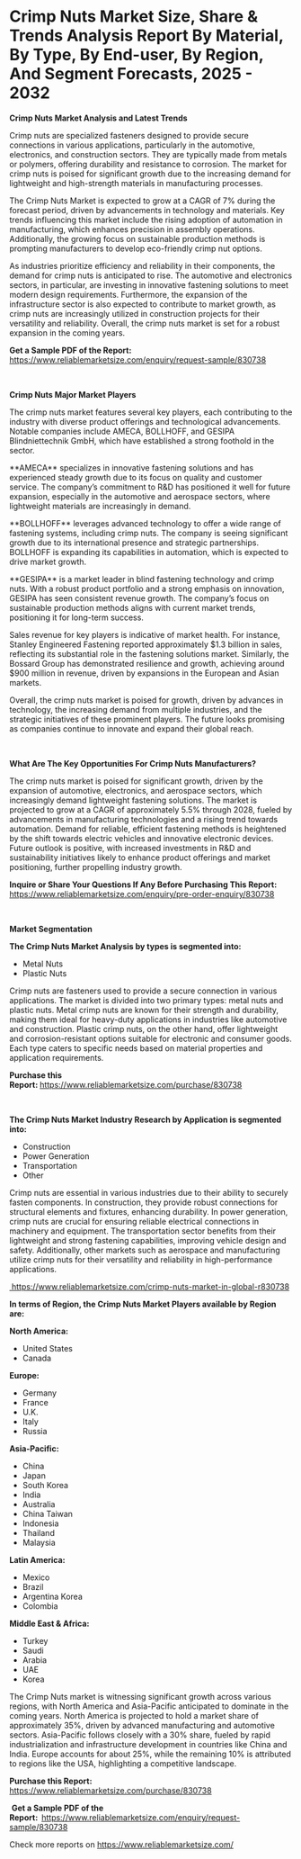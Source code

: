 <p><h1>Crimp Nuts Market Size, Share & Trends Analysis Report By Material, By Type, By End-user, By Region, And Segment Forecasts, 2025 - 2032</h1></p><p><strong>Crimp Nuts Market Analysis and Latest Trends</strong></p>
<p><p>Crimp nuts are specialized fasteners designed to provide secure connections in various applications, particularly in the automotive, electronics, and construction sectors. They are typically made from metals or polymers, offering durability and resistance to corrosion. The market for crimp nuts is poised for significant growth due to the increasing demand for lightweight and high-strength materials in manufacturing processes.</p><p>The Crimp Nuts Market is expected to grow at a CAGR of 7% during the forecast period, driven by advancements in technology and materials. Key trends influencing this market include the rising adoption of automation in manufacturing, which enhances precision in assembly operations. Additionally, the growing focus on sustainable production methods is prompting manufacturers to develop eco-friendly crimp nut options.</p><p>As industries prioritize efficiency and reliability in their components, the demand for crimp nuts is anticipated to rise. The automotive and electronics sectors, in particular, are investing in innovative fastening solutions to meet modern design requirements. Furthermore, the expansion of the infrastructure sector is also expected to contribute to market growth, as crimp nuts are increasingly utilized in construction projects for their versatility and reliability. Overall, the crimp nuts market is set for a robust expansion in the coming years.</p></p>
<p><strong>Get a Sample PDF of the Report:&nbsp;</strong> <a href="https://www.reliablemarketsize.com/enquiry/request-sample/830738?utm_campaign=2488&utm_medium=2&utm_source=Github&utm_content=ia&utm_term=18022025&utm_id=crimp-nuts">https://www.reliablemarketsize.com/enquiry/request-sample/830738</a></p>
<p>&nbsp;</p>
<p><strong>Crimp Nuts Major Market Players</strong></p>
<p><p>The crimp nuts market features several key players, each contributing to the industry with diverse product offerings and technological advancements. Notable companies include AMECA, BOLLHOFF, and GESIPA Blindniettechnik GmbH, which have established a strong foothold in the sector.</p><p>**AMECA** specializes in innovative fastening solutions and has experienced steady growth due to its focus on quality and customer service. The company’s commitment to R&D has positioned it well for future expansion, especially in the automotive and aerospace sectors, where lightweight materials are increasingly in demand.</p><p>**BOLLHOFF** leverages advanced technology to offer a wide range of fastening systems, including crimp nuts. The company is seeing significant growth due to its international presence and strategic partnerships. BOLLHOFF is expanding its capabilities in automation, which is expected to drive market growth.</p><p>**GESIPA** is a market leader in blind fastening technology and crimp nuts. With a robust product portfolio and a strong emphasis on innovation, GESIPA has seen consistent revenue growth. The company’s focus on sustainable production methods aligns with current market trends, positioning it for long-term success.</p><p>Sales revenue for key players is indicative of market health. For instance, Stanley Engineered Fastening reported approximately $1.3 billion in sales, reflecting its substantial role in the fastening solutions market. Similarly, the Bossard Group has demonstrated resilience and growth, achieving around $900 million in revenue, driven by expansions in the European and Asian markets.</p><p>Overall, the crimp nuts market is poised for growth, driven by advances in technology, the increasing demand from multiple industries, and the strategic initiatives of these prominent players. The future looks promising as companies continue to innovate and expand their global reach.</p></p>
<p>&nbsp;</p>
<p><strong>What Are The Key Opportunities For Crimp Nuts Manufacturers?</strong></p>
<p><p>The crimp nuts market is poised for significant growth, driven by the expansion of automotive, electronics, and aerospace sectors, which increasingly demand lightweight fastening solutions. The market is projected to grow at a CAGR of approximately 5.5% through 2028, fueled by advancements in manufacturing technologies and a rising trend towards automation. Demand for reliable, efficient fastening methods is heightened by the shift towards electric vehicles and innovative electronic devices. Future outlook is positive, with increased investments in R&D and sustainability initiatives likely to enhance product offerings and market positioning, further propelling industry growth.</p></p>
<p><strong>Inquire or Share Your Questions If Any Before Purchasing This Report:</strong> <a href="https://www.reliablemarketsize.com/enquiry/pre-order-enquiry/830738?utm_campaign=2488&utm_medium=2&utm_source=Github&utm_content=ia&utm_term=18022025&utm_id=crimp-nuts">https://www.reliablemarketsize.com/enquiry/pre-order-enquiry/830738</a></p>
<p>&nbsp;</p>
<p><strong>Market Segmentation</strong></p>
<p><strong>The Crimp Nuts Market Analysis by types is segmented into:</strong></p>
<p><ul><li>Metal Nuts</li><li>Plastic Nuts</li></ul></p>
<p><p>Crimp nuts are fasteners used to provide a secure connection in various applications. The market is divided into two primary types: metal nuts and plastic nuts. Metal crimp nuts are known for their strength and durability, making them ideal for heavy-duty applications in industries like automotive and construction. Plastic crimp nuts, on the other hand, offer lightweight and corrosion-resistant options suitable for electronic and consumer goods. Each type caters to specific needs based on material properties and application requirements.</p></p>
<p><strong>Purchase this Report:&nbsp;</strong><a href="https://www.reliablemarketsize.com/purchase/830738?utm_campaign=2488&utm_medium=2&utm_source=Github&utm_content=ia&utm_term=18022025&utm_id=crimp-nuts">https://www.reliablemarketsize.com/purchase/830738</a></p>
<p>&nbsp;</p>
<p><strong>The Crimp Nuts Market Industry Research by Application is segmented into:</strong></p>
<p><ul><li>Construction</li><li>Power Generation</li><li>Transportation</li><li>Other</li></ul></p>
<p><p>Crimp nuts are essential in various industries due to their ability to securely fasten components. In construction, they provide robust connections for structural elements and fixtures, enhancing durability. In power generation, crimp nuts are crucial for ensuring reliable electrical connections in machinery and equipment. The transportation sector benefits from their lightweight and strong fastening capabilities, improving vehicle design and safety. Additionally, other markets such as aerospace and manufacturing utilize crimp nuts for their versatility and reliability in high-performance applications.</p></p>
<p><a href="https://www.reliablemarketsize.com/crimp-nuts-market-in-global-r830738?utm_campaign=2488&utm_medium=2&utm_source=Github&utm_content=ia&utm_term=18022025&utm_id=crimp-nuts">&nbsp;https://www.reliablemarketsize.com/crimp-nuts-market-in-global-r830738</a></p>
<p><strong>In terms of Region, the Crimp Nuts Market Players available by Region are:</strong></p>
<p>
    <p> <strong> North America: </strong>
        <ul>
            <li>United States</li>
            <li>Canada</li>
        </ul>
        </p> 
    <p> <strong> Europe: </strong>
        <ul>
            <li>Germany</li>
            <li>France</li>
            <li>U.K.</li>
            <li>Italy</li>
            <li>Russia</li>
        </ul>
        </p> 
    <p> <strong> Asia-Pacific: </strong>
        <ul>
            <li>China</li>
            <li>Japan</li>
            <li>South Korea</li>
            <li>India</li>
            <li>Australia</li>
            <li>China Taiwan</li>
            <li>Indonesia</li>
            <li>Thailand</li>
            <li>Malaysia</li>
        </ul>
        </p> 
    <p> <strong> Latin America: </strong>
        <ul>
            <li>Mexico</li>
            <li>Brazil</li>
            <li>Argentina Korea</li>
            <li>Colombia</li>
        </ul>
        </p> 
    <p> <strong> Middle East & Africa: </strong>
        <ul>
            <li>Turkey</li>
            <li>Saudi</li>
            <li>Arabia</li>
            <li>UAE</li>
            <li>Korea</li>
        </ul>
    </p>
    </p>
<p><p>The Crimp Nuts market is witnessing significant growth across various regions, with North America and Asia-Pacific anticipated to dominate in the coming years. North America is projected to hold a market share of approximately 35%, driven by advanced manufacturing and automotive sectors. Asia-Pacific follows closely with a 30% share, fueled by rapid industrialization and infrastructure development in countries like China and India. Europe accounts for about 25%, while the remaining 10% is attributed to regions like the USA, highlighting a competitive landscape.</p></p>
<p><strong>Purchase this Report: </strong><a href="https://www.reliablemarketsize.com/purchase/830738?utm_campaign=2488&utm_medium=2&utm_source=Github&utm_content=ia&utm_term=18022025&utm_id=crimp-nuts">https://www.reliablemarketsize.com/purchase/830738</a></p>
<p>&nbsp;<strong>Get a Sample PDF of the Report:&nbsp;&nbsp;</strong><a href="https://www.reliablemarketsize.com/enquiry/request-sample/830738?utm_campaign=2488&utm_medium=2&utm_source=Github&utm_content=ia&utm_term=18022025&utm_id=crimp-nuts">https://www.reliablemarketsize.com/enquiry/request-sample/830738</a></p>
<p><strong></strong></p>
<p>Check more reports on <a href="https://www.reliablemarketsize.com/?utm_campaign=2488&utm_medium=2&utm_source=Github&utm_content=ia&utm_term=18022025&utm_id=crimp-nuts">https://www.reliablemarketsize.com/</a></p>